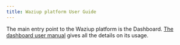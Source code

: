 ```yaml
---
title: Waziup platform User Guide
---
```


The main entry point to the Waziup platform is the Dashboard.
[The dashboard user manual](dashboard) gives all the details on its usage.

